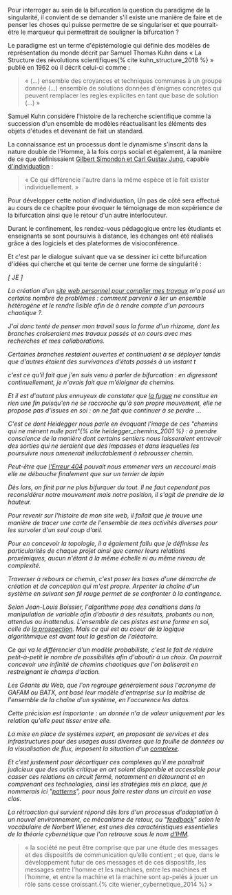 Pour interroger au sein de la bifurcation la question du paradigme de la singularité, il convient de se demander s'il existe une manière de faire et de penser les choses qui puisse permettre de se singulariser et que pourrait-être le marqueur qui permettrait de souligner la bifurcation ?

Le paradigme est un terme d'épistémologie qui définie des modèles de représentation du monde décrit par Samuel Thomas Kuhn dans « La Structure des révolutions scientifiques{% cite kuhn_structure_2018 %} » publié en 1962 où il décrit celui-ci comme :

>« (...) ensemble des croyances et techniques communes à un groupe donnée (...) ensemble de solutions données d'énigmes concrètes qui peuvent remplacer les regles explicites en tant que base de solution (...) »

Samuel Kuhn considère l'histoire de la recherche scientifique comme la succession d'un ensemble de modèles réactualisant les éléments des objets d'études et devenant de fait un standard.

La connaissance est un processus dont le dynamisme s'inscrit dans la nature double de l'Homme, à la fois corps social et également, à la manière de ce que définissaient [Gilbert Simondon et Carl Gustav Jung](https://www.cairn.info/revue-societes-2011-1-page-105.htm#), capable [d'individuation](https://bifurcation.etxetxe.fr/7-annexes/lexique/) :

>« Ce qui différencie l'autre dans la même espèce et le fait exister individuellement. »

Pour développer cette notion d'individuation, Un pas de côté sera effectué au cours de ce chapitre pour évoquer le témoignage de mon expérience de la bifurcation ainsi que le retour d'un autre interlocuteur.

Durant le confinement, les rendez-vous pédagogique entre les étudiants et enseignants se sont poursuivis à distance, les échanges ont été réalisés grâce à des logiciels et des plateformes de visioconférence.

Et c'est par le dialogue suivant que va se dessiner ici cette bifurcation d'idées qui cherche et qui tente de cerner une forme de singularité :

_[ JE ]_

_La création d'un [site web personnel pour compiler mes travaux](https://monsite.etxetxe.fr) m'a posé un certains nombre de problèmes : comment parvenir à lier un ensemble hétérogène et le rendre lisible afin de à rendre compte d'un parcours chaotique ?._

_J'ai donc tenté de penser mon travail sous la forme d'un rhizome, dont les branches croiseraient mes travaux passés et en cours avec mes recherches et mes collaborations._

_Certaines branches restaient ouvertes et continuaient à se déployer tandis que d'autres étaient des survivances d'états passés à un instant t_

_c'est ce qu'il fait que j'en suis venu à parler de bifurcation : en digressant continuellement, je n'avais fait que m'éloigner de chemins._

_Et il est d'autant plus ennuyeux de constater que [la fugue](https://bifurcation.etxetxe.fr/7-annexes/lexique/) ne constitue en rien une fin puisqu'en ne se raccroche qu'à son propre mouvement, elle ne propose pas d'issues en soi : on ne fait que continuer à se perdre ..._

_C'est ce dont Heidegger nous parle en évoquant l'image de ces "chemins qui ne mènent nulle part"{% cite heidegger_chemins_2001 %} : à prendre conscience de la manière dont certains sentiers nous laisseraient entrevoir des sorties qui ne seraient que des impasses et dans lesquelles les poursuivre nous amenerait inéluctablement à rebrousser chemin._

_Peut-être que [l'Erreur 404](https://bifurcation.etxetxe.fr/404.html) pouvait nous emmener vers un reccourci mais elle ne débouche finalement que sur un terrier de lapin_

_Dès lors, on finit par ne plus bifurquer du tout. Il ne faut cependant pas reconsidérer notre mouvement mais notre position, il s'agit de prendre de la hauteur._

_Pour revenir sur l'histoire de mon site web, il fallait que je trouve une manière de tracer une carte de l'ensemble de mes activités diverses pour les survoler d'un seul coup d'œil._

_Pour en concevoir la topologie, il a également fallu que je définisse les particularités de chaque projet ainsi que cerner leurs relations proxémiques, aucun n'étant à la même échelle ni au même niveau de complexité._

_Traverser à rebours ce chemin, c'est poser les bases d'une démarche de création et de conception qui m'est propre. Arpenter la chaîne d'un système en suivant son fil rouge permet de se confronter à la contingence._

_Selon Jean-Louis Boissier, l'algorithme pose des conditions dans la manipulation de variable afin d'aboutir à des résultats, probants ou non, attendus ou inattendus. L'ensemble de ces pistes est une forme en soi, celle de [la prospection](https://bifurcation.etxetxe.fr/7-annexes/lexique/). Mais ce qui est au coeur de la logique algorithmique est avant tout la gestion de l'aléatoire._

_Ce qui va le différencier d'un modèle probabiliste, c'est le fait de réduire petit-à-petit le nombre de possibilités afin d'aboutir à un choix. On pourrait concevoir une infinité de chemins chaotiques que l'on baliserait en restreignant le champs d'action._

_Les Géants du Web, que l'on regroupe généralement sous l'acronyme de GAFAM ou BATX, ont basé leur modèle d'entreprise sur la maîtrise de l'ensemble de la chaîne d'un système, en l'occurence les datas._

_Cette précision est importante : un donnée n'a de valeur uniquement par les relation qu'elle peut tisser entre elle._

_La mise en place de systèmes expert, en proposant de services et des infrastructures pour des usages aussi diverses que la fouille de données ou la visualisation de flux, imposent la situation d'un [complexe](https://bifurcation.etxetxe.fr/7-annexes/lexique/)._

_Et c'est justement pour décortiquer ces complexes qu'il me paraîtrait judicieux que des outils critique en art soient disponible et accessible pour casser ces relations en circuit fermé, notamment en détournant et en comprenant ces technologies, ainsi les stratégies mis en place, que je nommerais ici "[patterns](https://bifurcation.etxetxe.fr/7-annexes/lexique/)", pour nous faire rester dans un circuit en vase clos._

_La rétroaction qui survient répond dès lors d'un processus d'adaptation à un nouvel environnement, ce mécanisme de retour, ou "[feedback](https://bifurcation.etxetxe.fr/7-annexes/lexique/)" selon le vocabulaire de Norbert Wiener, est unes des caractéristiques essentielles de la théorie cybernétique que l'on retrouve sous le nom [d'IHM](https://bifurcation.etxetxe.fr/7-annexes/lexique/)._

>« la société ne peut être comprise que par une étude des messages et des dispositifs de communication qu’elle contient ; et que, dans le développement futur de ces messages et de ces dispositifs, les messages entre l’homme et les machines, entre les machines et l’homme, et entre la machine et la machine sont ap-pelés à jouer un rôle sans cesse croissant.{% cite wiener_cybernetique_2014 %} »

